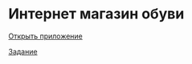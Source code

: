 # Интернет магазин обуви

[Открыть приложение](https://kohstantih.github.io/react_diploma_online-shoe-store/)

[Задание](https://github.com/netology-code/ra16-diploma.git)
